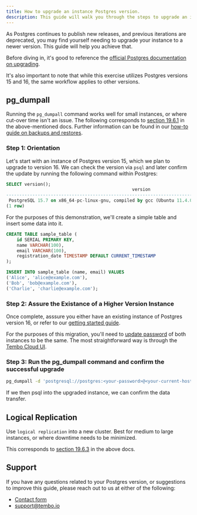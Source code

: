 ```yaml
---
title: How to upgrade an instance Postgres version.
description: This guide will walk you through the steps to upgrade an instance of Postgres to a newer version.
---
```


As Postgres continues to publish new releases, and previous iterations are deprecated, you may find yourself needing to upgrade your instance to a newer version. This guide will help you achieve that.

Before diving in, it's good to reference the [official Postgres documentation on upgrading](https://www.postgresql.org/docs/current/upgrading.html).

It's also important to note that while this exercise utilizes Postgres versions 15 and 16, the same workflow applies to other versions.

## pg_dumpall

Running the `pg_dumpall` command works well for small instances, or where cut-over time isn't an issue. The following corresponds to [section 19.6.1](https://www.postgresql.org/docs/current/upgrading.html#UPGRADING-VIA-PGDUMPALL) in the above-mentioned docs. Further information can be found in our [how-to guide on backups and restores](https://tembo.io/docs/getting-started/postgres_guides/how-to-backup-and-restore-a-postgres-database).

### Step 1: Orientation

Let's start with an instance of Postgres version 15, which we plan to upgrade to version 16. We can check the version via `psql` and later confirm the update by running the following command within Postgres:

```sql
SELECT version();
                                                version
-------------------------------------------------------------------------------------------------------
 PostgreSQL 15.7 on x86_64-pc-linux-gnu, compiled by gcc (Ubuntu 11.4.0-1ubuntu1~22.04) 11.4.0, 64-bit
(1 row)
```

For the purposes of this demonstration, we'll create a simple table and insert some data into it.
```sql
CREATE TABLE sample_table (
    id SERIAL PRIMARY KEY,
    name VARCHAR(100),
    email VARCHAR(100),
    registration_date TIMESTAMP DEFAULT CURRENT_TIMESTAMP
);

INSERT INTO sample_table (name, email) VALUES
('Alice', 'alice@example.com'),
('Bob', 'bob@example.com'),
('Charlie', 'charlie@example.com');
```

### Step 2: Assure the Existance of a Higher Version Instance

Once complete, asssure you either have an existing instance of Postgres version 16, or refer to our [getting started guide](https://tembo.io/docs/getting-started/getting_started).

For the purposes of this migration, you'll need to [update password](https://tembo.io/docs/product/cloud/security/update-postgres-password) of both instances to be the same. The most straightforward way is through the [Tembo Cloud UI](https://tembo.io/docs/product/cloud/security/update-postgres-password#:~:text=specified%20security%20requirements.-,Through%20Tembo%20Cloud,-Navigate%20to%20the).

### Step 3: Run the pg_dumpall command and confirm the successful upgrade


```bash
pg_dumpall -d 'postgresql://postgres:<your-password>@<your-current-host>:5432/postgres' | psql 'postgresql://postgres:<your-password>@<your-upgraded-host>:5432/postgres'
```

If we then psql into the upgraded instance, we can confirm the data transfer.

## Logical Replication

Use `logical replication` into a new cluster. Best for medium to large instances, or where downtime needs to be minimized.

This corresponds to [section 19.6.3](https://www.postgresql.org/docs/current/upgrading.html#UPGRADING-VIA-REPLICATION) in the above docs.

## Support

If you have any questions related to your Postgres version, or suggestions to improve this guide, please reach out to us at either of the following:

- [Contact form](https://tembo.io/contact)
- [support@tembo.io](mailto:support@tembo.io)
